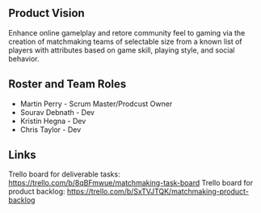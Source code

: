 ## Product Vision

Enhance online gamelplay and retore community feel to gaming via  the creation of matchmaking teams of selectable size from a known list of players with attributes based on game skill, playing style, and social behavior.

## Roster and Team Roles

* Martin Perry - Scrum Master/Prodcust Owner
* Sourav Debnath - Dev
* Kristin Hegna - Dev
* Chris Taylor - Dev

## Links
Trello board for deliverable tasks: https://trello.com/b/8qBFmwue/matchmaking-task-board
Trello board for product backlog: https://trello.com/b/SxTVJTQK/matchmaking-product-backlog
